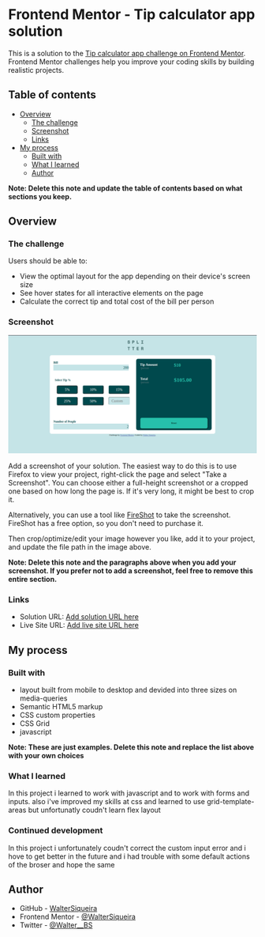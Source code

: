 # Frontend Mentor - Tip calculator app solution

This is a solution to the [Tip calculator app challenge on Frontend Mentor](https://www.frontendmentor.io/challenges/tip-calculator-app-ugJNGbJUX). Frontend Mentor challenges help you improve your coding skills by building realistic projects.

## Table of contents

- [Overview](#overview)
  - [The challenge](#the-challenge)
  - [Screenshot](#screenshot)
  - [Links](#links)
- [My process](#my-process)
  - [Built with](#built-with)
  - [What I learned](#what-i-learned)
  - [Author](#author)


**Note: Delete this note and update the table of contents based on what sections you keep.**

## Overview

### The challenge

Users should be able to:

- View the optimal layout for the app depending on their device's screen size
- See hover states for all interactive elements on the page
- Calculate the correct tip and total cost of the bill per person

### Screenshot

![](./images/print.png)

Add a screenshot of your solution. The easiest way to do this is to use Firefox to view your project, right-click the page and select "Take a Screenshot". You can choose either a full-height screenshot or a cropped one based on how long the page is. If it's very long, it might be best to crop it.

Alternatively, you can use a tool like [FireShot](https://getfireshot.com/) to take the screenshot. FireShot has a free option, so you don't need to purchase it. 

Then crop/optimize/edit your image however you like, add it to your project, and update the file path in the image above.

**Note: Delete this note and the paragraphs above when you add your screenshot. If you prefer not to add a screenshot, feel free to remove this entire section.**

### Links

- Solution URL: [Add solution URL here](https://your-solution-url.com)
- Live Site URL: [Add live site URL here](https://your-live-site-url.com)

## My process

### Built with
- layout built from mobile to desktop and devided into three sizes on media-queries
- Semantic HTML5 markup
- CSS custom properties
- CSS Grid
- javascript 


**Note: These are just examples. Delete this note and replace the list above with your own choices**

### What I learned

In this project i learned to work with javascript and to work with forms and inputs. also i've improved my skills at css and learned to use grid-template-areas but unfortunatly coudn't learn flex layout



### Continued development

In this project i unfortunately coudn't correct the custom input error and i hove to get better in the future and i had trouble with some default actions of the broser and hope the same


## Author
- GitHub - [WalterSiqueira](https://github.com/WalterSiqueira)
- Frontend Mentor - [@WalterSiqueira](https://www.frontendmentor.io/profile/WalterSiqueira)
- Twitter - [@Walter__BS](https://twitter.com/Walter__BS)



